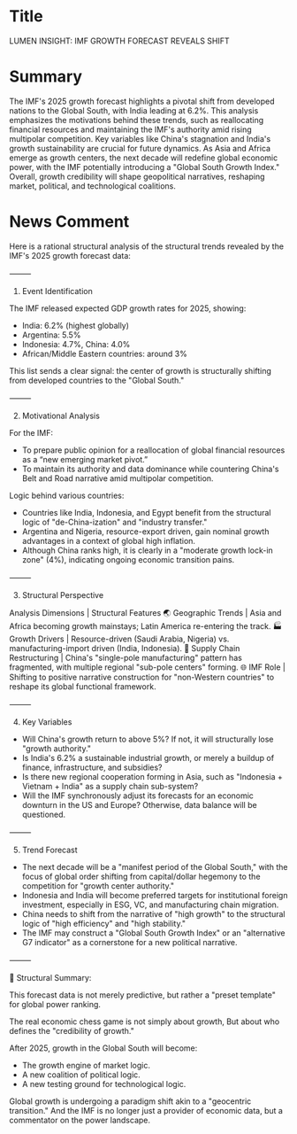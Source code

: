 # Title
LUMEN INSIGHT: IMF GROWTH FORECAST REVEALS SHIFT

# Summary
The IMF's 2025 growth forecast highlights a pivotal shift from developed nations to the Global South, with India leading at 6.2%. This analysis emphasizes the motivations behind these trends, such as reallocating financial resources and maintaining the IMF's authority amid rising multipolar competition. Key variables like China's stagnation and India's growth sustainability are crucial for future dynamics. As Asia and Africa emerge as growth centers, the next decade will redefine global economic power, with the IMF potentially introducing a "Global South Growth Index." Overall, growth credibility will shape geopolitical narratives, reshaping market, political, and technological coalitions.

# News Comment
Here is a rational structural analysis of the structural trends revealed by the IMF's 2025 growth forecast data:

⸻

1. Event Identification

The IMF released expected GDP growth rates for 2025, showing:
- India: 6.2% (highest globally)
- Argentina: 5.5%
- Indonesia: 4.7%, China: 4.0%
- African/Middle Eastern countries: around 3%

This list sends a clear signal: the center of growth is structurally shifting from developed countries to the "Global South."

⸻

2. Motivational Analysis

For the IMF:
- To prepare public opinion for a reallocation of global financial resources as a “new emerging market pivot.”
- To maintain its authority and data dominance while countering China's Belt and Road narrative amid multipolar competition.

Logic behind various countries:
- Countries like India, Indonesia, and Egypt benefit from the structural logic of "de-China-ization" and "industry transfer."
- Argentina and Nigeria, resource-export driven, gain nominal growth advantages in a context of global high inflation.
- Although China ranks high, it is clearly in a "moderate growth lock-in zone" (4%), indicating ongoing economic transition pains.

⸻

3. Structural Perspective

Analysis Dimensions | Structural Features
🌏 Geographic Trends | Asia and Africa becoming growth mainstays; Latin America re-entering the track.
🏭 Growth Drivers | Resource-driven (Saudi Arabia, Nigeria) vs. manufacturing-import driven (India, Indonesia).
🔁 Supply Chain Restructuring | China's "single-pole manufacturing" pattern has fragmented, with multiple regional "sub-pole centers" forming.
🌐 IMF Role | Shifting to positive narrative construction for "non-Western countries" to reshape its global functional framework.

⸻

4. Key Variables
- Will China's growth return to above 5%? If not, it will structurally lose "growth authority."
- Is India's 6.2% a sustainable industrial growth, or merely a buildup of finance, infrastructure, and subsidies?
- Is there new regional cooperation forming in Asia, such as "Indonesia + Vietnam + India" as a supply chain sub-system?
- Will the IMF synchronously adjust its forecasts for an economic downturn in the US and Europe? Otherwise, data balance will be questioned.

⸻

5. Trend Forecast
- The next decade will be a "manifest period of the Global South," with the focus of global order shifting from capital/dollar hegemony to the competition for "growth center authority."
- Indonesia and India will become preferred targets for institutional foreign investment, especially in ESG, VC, and manufacturing chain migration.
- China needs to shift from the narrative of "high growth" to the structural logic of "high efficiency" and "high stability."
- The IMF may construct a "Global South Growth Index" or an "alternative G7 indicator" as a cornerstone for a new political narrative.

⸻

🧩 Structural Summary:

This forecast data is not merely predictive, but rather a "preset template" for global power ranking.

The real economic chess game is not simply about growth,
But about who defines the "credibility of growth."

After 2025, growth in the Global South will become:
- The growth engine of market logic.
- A new coalition of political logic.
- A new testing ground for technological logic.

Global growth is undergoing a paradigm shift akin to a "geocentric transition."
And the IMF is no longer just a provider of economic data, but a commentator on the power landscape.
